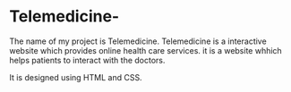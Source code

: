 # Telemedicine-

The name of my project is Telemedicine.
Telemedicine is a interactive website which provides online health care services.
it is a website whhich helps patients to interact with the doctors.

It is designed using HTML and CSS.
